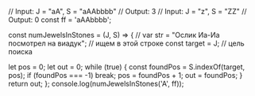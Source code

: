 // Input: J = "aA", S = "aAAbbbb"
// Output: 3
// Input: J = "z", S = "ZZ"
// Output: 0
const ff = 'aAAbbbb';

const numJewelsInStones = (J, S) => {
  // var str = "Ослик Иа-Иа посмотрел на виадук"; // ищем в этой строке
  const target = J; // цель поиска

  let pos = 0;
  let out = 0;
  while (true) {
    const foundPos = S.indexOf(target, pos);
    if (foundPos === -1) break;
    pos = foundPos + 1;
    out = foundPos;
  }
  return out;
};
console.log(numJewelsInStones('A', ff));
